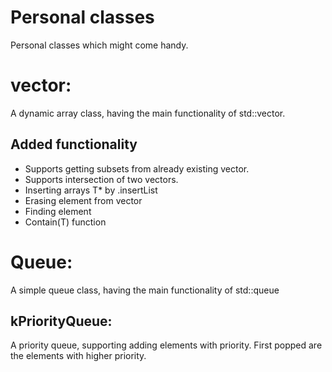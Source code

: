 # Personal classes
Personal classes which might come handy.

# vector:
A dynamic array class, having the main functionality of std::vector.
## Added functionality
* Supports getting subsets from already existing vector<T>.
* Supports intersection of two vectors.
* Inserting arrays T* by .insertList
* Erasing element from vector
* Finding element
* Contain(T) function

# Queue:
A simple queue class, having the main functionality of std::queue
## kPriorityQueue:
A priority queue, supporting adding elements with priority. First popped are the elements with higher priority.
